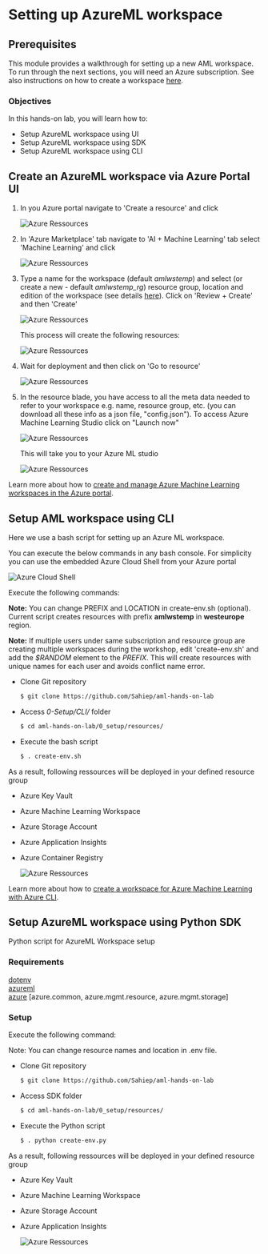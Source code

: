 # Setting up AzureML workspace 

## Prerequisites
This module provides a walkthrough for setting up a new AML workspace. To run through the next sections, you will need an Azure subscription. See also instructions on how to create a workspace [here](https://docs.microsoft.com/en-us/azure/machine-learning/how-to-manage-workspace).

### Objectives

In this hands-on lab, you will learn how to:

- Setup AzureML workspace using UI
- Setup AzureML workspace using SDK
- Setup AzureML workspace using CLI

## Create an AzureML workspace via Azure Portal UI

1. In you Azure portal navigate to 'Create a resource' and click

   ![Azure Ressources](./media/az_portal_0.png)

2. In 'Azure Marketplace' tab navigate to 'AI + Machine Learning' tab select 'Machine Learning' and click

   ![Azure Ressources](./media/az_portal_1.png)

3. Type a name for the workspace (default *amlwstemp*) and select (or create a new - default *amlwstemp_rg*) resource group, location and edition of the workspace (see details [here](https://docs.microsoft.com/en-us/azure/machine-learning/overview-what-is-azure-ml#sku)). Click on 'Review + Create' and then 'Create'

   ![Azure Ressources](./media/az_portal_2.png)

   This process will create the following resources:

   ![Azure Ressources](./media/az_portal_4.png)

4. Wait for deployment and then click on 'Go to resource'  

   ![Azure Ressources](./media/az_portal_3.png)

5. In the resource blade, you have access to all the meta data needed to refer to your workspace e.g. name, resource group, etc. (you can download all these info as a json file, "config.json"). To access Azure Machine Learning Studio click on "Launch now"

   ![Azure Ressources](./media/az_portal_5.png)

   This will take you to your Azure ML studio

   ![Azure Ressources](./media/az_portal_6.png)

Learn more about how to [create and manage Azure Machine Learning workspaces in the Azure portal](https://docs.microsoft.com/en-us/azure/machine-learning/how-to-manage-workspace).

## Setup AML workspace using CLI 

Here we use a bash script for setting up an Azure ML workspace.

You can execute the below commands in any bash console. For simplicity you can use the embedded Azure Cloud Shell from your Azure portal

  ![Azure Cloud Shell](./media/AzureCloudShell.png)

Execute the following commands:
  
  **Note:** You can change PREFIX and LOCATION in create-env.sh (optional). Current script creates resources with prefix **amlwstemp** in **westeurope** region.
  
  **Note:** If multiple users under same subscription and resource group are creating multiple workspaces during the workshop, edit 'create-env.sh' and add the *$RANDOM* element to the *PREFIX*. This will create resources with unique names for each user and avoids conflict name error.
  
   - Clone Git repository
     ```sh
     $ git clone https://github.com/Sahiep/aml-hands-on-lab
     ``` 
   - Access *0-Setup/CLI/* folder
     ```sh
     $ cd aml-hands-on-lab/0_setup/resources/
     ``` 
   - Execute the bash script
     ```sh
     $ . create-env.sh
     ``` 


As a result, following ressources will be deployed in your defined resource group
* Azure Key Vault
* Azure Machine Learning Workspace
* Azure Storage Account
* Azure Application Insights
* Azure Container Registry


  ![Azure Ressources](./media/DeployedRessources.png)

Learn more about how to [create a workspace for Azure Machine Learning with Azure CLI](https://docs.microsoft.com/en-us/azure/machine-learning/how-to-manage-workspace-cli).

## Setup AzureML workspace using Python SDK 

Python script for AzureML Workspace setup

### Requirements

[dotenv](https://pypi.org/project/python-dotenv/)  
[azureml](https://docs.microsoft.com/en-us/python/api/overview/azure/ml/install?view=azure-ml-py)  
[azure](https://azure.github.io/azure-sdk/releases/latest/all/python.html) [azure.common, azure.mgmt.resource, azure.mgmt.storage]

### Setup

Execute the following command:

Note: You can change resource names and location in .env file.

 - Clone Git repository
   ```sh
   $ git clone https://github.com/Sahiep/aml-hands-on-lab
   ``` 
 - Access SDK folder
   ```sh
   $ cd aml-hands-on-lab/0_setup/resources/
   ``` 
 - Execute the Python script
   ```sh
   $ . python create-env.py
   ```

As a result, following ressources will be deployed in your defined resource group

* Azure Key Vault
* Azure Machine Learning Workspace
* Azure Storage Account
* Azure Application Insights

  ![Azure Ressources](../../CLI/media/DeployedRessources.png)
